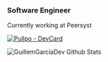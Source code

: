 ### Software Engineer
Currently working at Peersyst

[![Pullpo - DevCard](https://devcard.pullpo.io/api?user_id=cdlpmg69g70s73ce0nh0&custom_title=ggarcia%20%40%20Peersyst%20Technology&custom_subtitle=Frontend%20Engineer&show_icons=true&disable_animations=false&title_color=5D8CB3&text_color=718CA1&icon_color=4798FF&ring_color=718CA1&bg_color=1D252C&image_url=https%3A%2F%2Favatars.githubusercontent.com%2Fu%2F54996852%3Fv%3D4)](https://pullpo.io/products/devcard)

<img align="left" alt="GuillemGarciaDev Github Stats" src="https://github-readme-stats.vercel.app/api?username=GuillemGarciaDev&show_icons=true&count_private=true">


